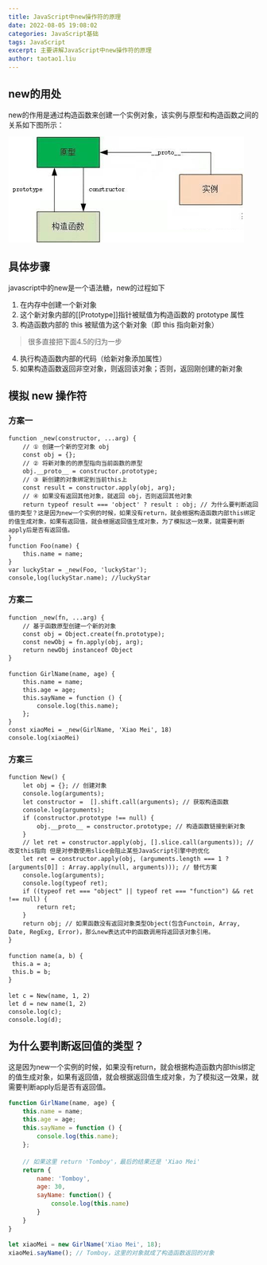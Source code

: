 ```yaml
---
title: JavaScript中new操作符的原理
date: 2022-08-05 19:08:02
categories: JavaScript基础
tags: JavaScript
excerpt: 主要讲解JavaScript中new操作符的原理
author: taotao1.liu
---
```



## new的用处

new的作用是通过构造函数来创建一个实例对象，该实例与原型和构造函数之间的关系如下图所示：

![](https://raw.githubusercontent.com/retech-fe/image-hosting/main/img/2022/08/05/18-48-49-e655bf8be2097ba1f24e62b5a22c2922-202171393058303-04e34a.jpeg)

## 具体步骤

javascript中的new是一个语法糖，new的过程如下

1. 在内存中创建一个新对象
2. 这个新对象内部的[[Prototype]]指针被赋值为构造函数的 prototype 属性
3. 构造函数内部的 this 被赋值为这个新对象（即 this 指向新对象）

> 很多直接把下面4.5的归为一步

4. 执行构造函数内部的代码（给新对象添加属性）
5. 如果构造函数返回非空对象，则返回该对象；否则，返回刚创建的新对象




## 模拟 new 操作符

### 方案一

```
function _new(constructor, ...arg) {
    // ① 创建一个新的空对象 obj
    const obj = {};
    // ② 将新对象的的原型指向当前函数的原型
    obj.__proto__ = constructor.prototype;
    // ③ 新创建的对象绑定到当前this上
    const result = constructor.apply(obj, arg);
    // ④ 如果没有返回其他对象，就返回 obj，否则返回其他对象
    return typeof result === 'object' ? result : obj; // 为什么要判断返回值的类型？这是因为new一个实例的时候，如果没有return，就会根据构造函数内部this绑定的值生成对象，如果有返回值，就会根据返回值生成对象，为了模拟这一效果，就需要判断apply后是否有返回值。
}
function Foo(name) {
    this.name = name;
}
var luckyStar = _new(Foo, 'luckyStar');
console,log(luckyStar.name); //luckyStar

```

### 方案二

```
function _new(fn, ...arg) {
    // 基于函数原型创建一个新的对象
    const obj = Object.create(fn.prototype);
    const newObj = fn.apply(obj, arg);
    return newObj instanceof Object
}
    
function GirlName(name, age) {
    this.name = name;
    this.age = age;
    this.sayName = function () {
        console.log(this.name);
    };
}
const xiaoMei = _new(GirlName, 'Xiao Mei', 18)
console.log(xiaoMei) 
```

### 方案三

```
function New() {
    let obj = {}; // 创建对象
    console.log(arguments);
    let constructor =  [].shift.call(arguments); // 获取构造函数
    console.log(arguments);
    if (constructor.prototype !== null) {
        obj.__proto__ = constructor.prototype; // 构造函数链接到新对象
    }
    // let ret = constructor.apply(obj, [].slice.call(arguments)); // 改变this指向 但是对参数使用slice会阻止某些JavaScript引擎中的优化
    let ret = constructor.apply(obj, (arguments.length === 1 ? [arguments[0]] : Array.apply(null, arguments))); // 替代方案
    console.log(arguments);
    console.log(typeof ret);
    if ((typeof ret === "object" || typeof ret === "function") && ret !== null) {
        return ret;
    }
    return obj; // 如果函数没有返回对象类型Object(包含Functoin, Array, Date, RegExg, Error)，那么new表达式中的函数调用将返回该对象引用。
}

function name(a, b) {
 this.a = a;
 this.b = b;
}

let c = New(name, 1, 2)
let d = new name(1, 2)
console.log(c);
console.log(d);
```

## 为什么要判断返回值的类型？

这是因为new一个实例的时候，如果没有return，就会根据构造函数内部this绑定的值生成对象，如果有返回值，就会根据返回值生成对象，为了模拟这一效果，就需要判断apply后是否有返回值。

```javascript
function GirlName(name, age) {
    this.name = name;
    this.age = age;
    this.sayName = function () {
        console.log(this.name);
    };

    // 如果这里 return 'Tomboy'，最后的结果还是 'Xiao Mei'
    return {
        name: 'Tomboy',
        age: 30,
        sayName: function() {
            console.log(this.name)
        }
    }
}

```

```javascript
let xiaoMei = new GirlName('Xiao Mei', 18);
xiaoMei.sayName(); // Tomboy，这里的对象就成了构造函数返回的对象
```
